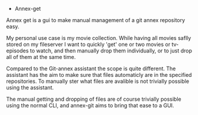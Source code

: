 * Annex-get

Annex get is a gui to make manual management of a git annex repository easy.

My personal use case is my movie collection. While having all movies saflly 
stored on my fileserver I want to quickly 'get' one or two movies or tv-episodes
to watch, and then manually drop them individually, or to just drop all of them
at the same time. 

Compared to the Git-annex assistant the scope is quite different. The assistant
has the aim to make sure that files automaticly are in the specified 
repositories. To manually ster what files are avalible is not trivially 
possible using the assistant.

The manual getting and dropping of files are of course trivially possible using
the normal CLI, and annex-git aims to bring that ease to a GUI. 
